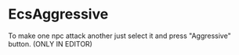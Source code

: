 # EcsAggressive

To make one npc attack another just select it and press "Aggressive" button. (ONLY IN EDITOR)
